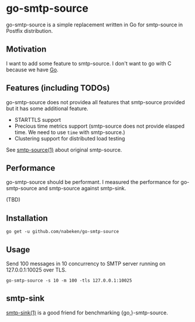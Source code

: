 # go-smtp-source

go-smtp-source is a simple replacement written in Go for smtp-source in Postfix distribution.

## Motivation

I want to add some feature to smtp-source. I don't want to go with C because we have [Go](http://golang.org).

## Features (including TODOs)

go-smtp-source does not providea all features that smtp-source provided but it has some additional feature.

- STARTTLS support
- Precious time metrics support (smtp-source does not provide elasped time. We need to use `time` with smtp-source.)
- Clustering support for distributed load testing

See [smtp-source(1)](http://www.postfix.org/smtp-source.1.html) about original smtp-source.

## Performance

go-smtp-source should be performant.
I measured the performance for go-smtp-source and smtp-source against smtp-sink.

(TBD)

## Installation

```
go get -u github.com/nabeken/go-smtp-source
```

## Usage

Send 100 messages in 10 concurrency to SMTP server running on 127.0.0.1:10025 over TLS.

```
go-smtp-source -s 10 -m 100 -tls 127.0.0.1:10025
```

## smtp-sink

[smtp-sink(1)](http://www.postfix.org/smtp-sink.1.html) is a good friend for benchmarking {go,}-smtp-source.
